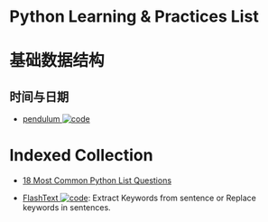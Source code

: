 # Python Learning & Practices List

# 基础数据结构

## 时间与日期

- [pendulum ![code](https://ng-tech.icu/assets/code.svg) ](https://github.com/sdispater/pendulum)

# Indexed Collection

- [18 Most Common Python List Questions](https://www.datacamp.com/community/tutorials/18-most-common-python-list-questions-learn-python#gs.gZLIerk)

- [FlashText ![code](https://ng-tech.icu/assets/code.svg)](https://github.com/vi3k6i5/flashtext): Extract Keywords from sentence or Replace keywords in sentences.
